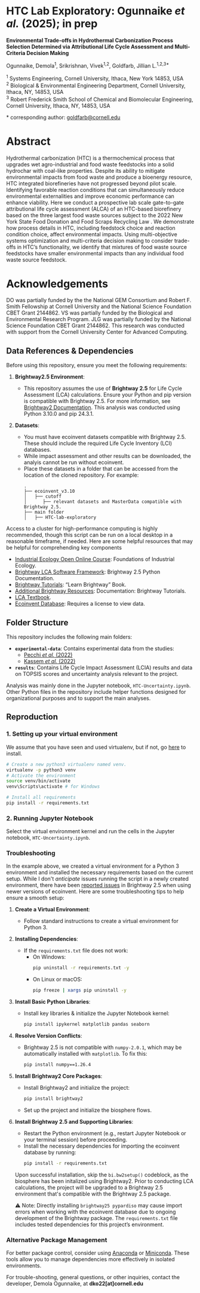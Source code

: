 # HTC Lab Exploratory: Ogunnaike <i>et al.</i> (2025); in prep
<b>Environmental Trade-offs in Hydrothermal Carbonization Process Selection Determined via Attributional Life Cycle Assessment and Multi-Criteria Decision Making</b>

Ogunnaike, Demola<sup>1</sup>, Srikrishnan, Vivek<sup>1,2</sup>, Goldfarb, Jillian L.<sup>1,2,3*</sup>

<sup>1</sup> Systems Engineering, Cornell University, Ithaca, New York 14853, USA <br>
<sup>2</sup> Biological & Environmental Engineering Department, Cornell University, Ithaca, NY, 14853, USA <br>
<sup>3</sup> Robert Frederick Smith School of Chemical and Biomolecular Engineering, Cornell University, Ithaca, NY, 14853, USA <br>

\* corresponding author: [goldfarb@cornell.edu](mailto:goldfarb@cornell.edu) 

# Abstract
Hydrothermal  carbonization (HTC) is a thermochemical process that upgrades wet agro-industrial and food waste feedstocks into a solid hydrochar with coal-like properties. Despite its ability to mitigate environmental impacts from food waste and produce a bioenergy resource, HTC integrated biorefineries have not progressed beyond pilot scale. Identifying favorable reaction conditions that can simultaneously reduce environmental externalities and improve economic performance can enhance viability.   Here we conduct a prospective lab scale gate-to-gate attributional life cycle assessment (ALCA) of an HTC-based biorefinery based on the three largest food waste sources subject to the 2022 New York State Food Donation and Food Scraps Recycling Law  . We demonstrate how process details in HTC, including feedstock choice and reaction condition choice, affect environmental impacts. Using multi-objective systems optimization and multi-criteria decision making to consider trade-offs in HTC’s functionality, we identify that mixtures of food waste source feedstocks have smaller environmental impacts than any individual food waste source feedstock. 

# Acknowledgements 
DO was partially funded by the the National GEM Consortium and Robert F. Smith Fellowship at Cornell University and the National Science Foundation CBET Grant 2144862. VS was partially funded by the Biological and Environmental Research Program. JLG was partially funded by the National Science Foundation CBET Grant 2144862. This research was conducted with support from the Cornell University Center for Advanced Computing.

## Data References & Dependencies 

Before using this repository, ensure you meet the following requirements:

1. **Brightway2.5 Environment**:
   - This repository assumes the use of **Brightway 2.5** for Life Cycle Assessment (LCA) calculations. Ensure your Python and pip version is compatible with Brightway 2.5. For more information, see [Brightway2 Documentation](https://brightway.dev). This analysis was conducted using Python 3.10.0 and pip 24.3.1.

2. **Datasets**:
   - You must have ecoinvent datasets compatible with Brightway 2.5. These should include the required Life Cycle Inventory (LCI) databases.
   - While impact assessment and other results can be downloaded, the analyis cannot be run without ecoinvent. 
   - Place these datasets in a folder that can be accessed from the location of the cloned repository. For example:
     ```
     .
     ├── ecoinvent_v3.10
     │   ├── cutoff 
     │      ├── relevant datasets and MasterData compatible with Brightway 2.5. 
     ├── main folder 
     │   ├── HTC-lab-exploratory

Access to a cluster for high-performance computing is highly recommended, though this script can be run on a local desktop in a reasonable timeframe, if needed. Here are some helpful resources that may be helpful for comprehending key components  
- [Industrial Ecology Open Online Course](https://www.industrialecology.uni-freiburg.de/teaching): Foundations of Industrial Ecology.  
- [Brightway LCA Software Framework](https://docs.brightway.dev/en/latest/index.html): Brightway 2.5 Python Documentation.  
- [Brightway Tutorials](https://learn.brightway.dev/en/latest/content/home.html): “Learn Brightway” Book.  
- [Additional Brightway Resources](https://wiki.ubc.ca/Documentation:Brightway_Tutorials): Documentation: Brightway Tutorials.  
- [LCA Textbook](https://app.boxcn.net/s/5mnzyq1y3gcyjrveubf4/folder/52228826119).  
- [Ecoinvent Database](https://ecoquery.ecoinvent.org/3.10/cutoff/search): Requires a license to view data.  

## Folder Structure

This repository includes the following main folders:

- **`experimental-data`**: Contains experimental data from the studies:
  - [Pecchi *et al.* (2022)](https://www.sciencedirect.com/science/article/pii/S0960852422001286?via%3Dihub)
  - [Kassem *et al.* (2022)](https://pubs.acs.org/doi/10.1021/acssuschemeng.2c04188)
- **`results`**: Contains Life Cycle Impact Assessment (LCIA) results and data on TOPSIS scores and uncertainty analysis relevant to the project.

Analysis was mainly done in the Jupyter notebook, `HTC-Uncertainty.ipynb`. Other Python files in the repository include helper functions designed for organizational purposes and to support the main analyses.

## Reproduction

### 1. Setting up your virtual environment
We assume that you have seen and used virtualenv, but if not, go [here](https://docs.python.org/3/library/venv.html) to install. 

```bash
# Create a new python3 virtualenv named venv.
virtualenv -p python3 venv
# Activate the environment
source venv/bin/activate
venv\Scripts\activate # for Windows

# Install all requirements
pip install -r requirements.txt
```
### 2. Running Jupyter Notebook 
Select the virtual environment kernel and run the cells in the Jupyter notebook, `HTC-Uncertainty.ipynb`.

### Troubleshooting

In the example above, we created a virtual environment for a Python 3 environment and installed the necessary requirements based on the current setup. While I don't *anticipate* issues running the script in a newly created environment, there have been [reported issues](https://brightway.groups.io/g/development/topic/brightway2_io_bw2io/94865283?p=,,,20,0,0,0::recentpostdate/sticky,,,20,2,0,94865283,previd%3D1667841452571356602,nextid%3D1637964654927686290&previd=1667841452571356602&nextid=1637964654927686290) in Brightway 2.5 when using newer versions of ecoinvent. Here are some troubleshooting tips to help ensure a smooth setup: 

1. **Create a Virtual Environment**:
   - Follow standard instructions to create a virtual environment for Python 3.

2. **Installing Dependencies**:
   - If the `requirements.txt` file does not work:
     - On Windows:
       ```bash
       pip uninstall -r requirements.txt -y
       ```
     - On Linux or macOS:
       ```bash
       pip freeze | xargs pip uninstall -y
       ```

3. **Install Basic Python Libraries**:
   - Install key libraries & initialize the Jupyter Notebook kernel:
     ```bash
     pip install ipykernel matplotlib pandas seaborn 
     ```

4. **Resolve Version Conflicts**:
   - Brightway 2.5 is not compatible with `numpy-2.0.1`, which may be automatically installed with `matplotlib`. To fix this:
     ```bash
     pip install numpy==1.26.4
     ```

5. **Install Brightway2 Core Packages**:
   - Install Brightway2 and initialize the project:
     ```bash
     pip install brightway2
     ```
   - Set up the project and initialize the biosphere flows.

6. **Install Brightway 2.5 and Supporting Libraries**:
   - Restart the Python environment (e.g., restart Jupyter Notebook or your terminal session) before proceeding.
   - Install the necessary dependencies for importing the ecoinvent database by running:
     ```bash
     pip install -r requirements.txt 
     ```
    Upon successful installation, skip the `bi.bw2setup()` codeblock, as the biosphere has been initalized using Brightway2. Prior to conducting LCA calculations, the project will be upgraded to a Brightway 2.5 environment that's compatible with the Brightway 2.5 package. 
    
    ⚠️ Note: Directly installing `brightway25 pypardiso` may cause import errors when working with the ecoinvent database due to ongoing development of the Brightway package. The `requirements.txt` file includes tested dependencies for this project’s environment. 

### Alternative Package Management

For better package control, consider using [Anaconda](https://www.anaconda.com) or [Miniconda](https://docs.conda.io/en/latest/miniconda.html). These tools allow you to manage dependencies more effectively in isolated environments.

For trouble-shooting, general questions, or other inquiries, contact the developer, Demola Ogunnaike, at **dko22[at]cornell.edu**
